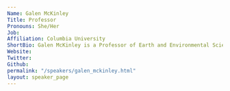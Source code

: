 ```yaml
---
Name: Galen McKinley
Title: Professor
Pronouns: She/Her
Job: 
Affiliation: Columbia University
ShortBio: Galen McKinley is a Professor of Earth and Environmental Sciences at Columbia University and the Lamont-Doherty Earth Observatory. Professor McKinley is an ocean, carbon cycle, and climate scientist whose research focuses on the physical, chemical, and ecological drivers of the ocean’s anthropogenic carbon sink at scales from regional to global. Her research tools include models of the ocean and climate, in situ and satellite datasets, and machine learning. Professor McKinley holds a BS in Civil Engineering from Rice University and a PhD in Climate Physics and Chemistry from MIT. Selected honors include the 2020 Ocean Science Voyager award from the American Geophysical Union and, in 2011, the Class of 1955 Teaching Award at the University of Wisconsin–Madison.
Website: 
Twitter: 
Github: 
permalink: "/speakers/galen_mckinley.html"
layout: speaker_page
---
```



